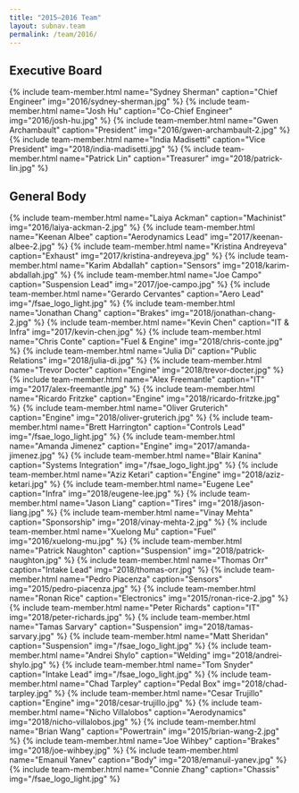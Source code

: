 ```yaml
---
title: "2015–2016 Team"
layout: subnav.team
permalink: /team/2016/
---
```


## Executive Board
{% include team-member.html name="Sydney Sherman" caption="Chief Engineer" img="2016/sydney-sherman.jpg" %}
{% include team-member.html name="Josh Hu" caption="Co-Chief Engineer" img="2016/josh-hu.jpg" %}
{% include team-member.html name="Gwen Archambault" caption="President" img="2016/gwen-archambault-2.jpg" %}
{% include team-member.html name="India Madisetti" caption="Vice President" img="2018/india-madisetti.jpg" %}
{% include team-member.html name="Patrick Lin" caption="Treasurer" img="2018/patrick-lin.jpg" %}

<div class="clear"></div>

## General Body

{% include team-member.html name="Laiya Ackman" caption="Machinist" img="2016/laiya-ackman-2.jpg" %}
{% include team-member.html name="Keenan Albee" caption="Aerodynamics Lead" img="2017/keenan-albee-2.jpg" %}
{% include team-member.html name="Kristina Andreyeva" caption="Exhaust" img="2017/kristina-andreyeva.jpg" %}
{% include team-member.html name="Karim Abdallah" caption="Sensors" img="2018/karim-abdallah.jpg" %}
{% include team-member.html name="Joe Campo" caption="Suspension Lead" img="2017/joe-campo.jpg" %}
{% include team-member.html name="Gerardo Cervantes" caption="Aero Lead" img="/fsae_logo_light.jpg" %}
{% include team-member.html name="Jonathan Chang" caption="Brakes" img="2018/jonathan-chang-2.jpg" %}
{% include team-member.html name="Kevin Chen" caption="IT & Infra" img="2017/kevin-chen.jpg" %}
{% include team-member.html name="Chris Conte" caption="Fuel & Engine" img="2018/chris-conte.jpg" %}
{% include team-member.html name="Julia Di" caption="Public Relations" img="2018/julia-di.jpg" %}
{% include team-member.html name="Trevor Docter" caption="Engine" img="2018/trevor-docter.jpg" %}
{% include team-member.html name="Alex Freemantle" caption="IT" img="2017/alex-freemantle.jpg" %}
{% include team-member.html name="Ricardo Fritzke" caption="Engine" img="2018/ricardo-fritzke.jpg" %}
{% include team-member.html name="Oliver Gruterich" caption="Engine" img="2018/oliver-gruterich.jpg" %}
{% include team-member.html name="Brett Harrington" caption="Controls Lead" img="/fsae_logo_light.jpg" %}
{% include team-member.html name="Amanda Jimenez" caption="Engine" img="2017/amanda-jimenez.jpg" %}
{% include team-member.html name="Blair Kanina" caption="Systems Integration" img="/fsae_logo_light.jpg" %}
{% include team-member.html name="Aziz Ketari" caption="Engine" img="2018/aziz-ketari.jpg" %}
{% include team-member.html name="Eugene Lee" caption="Infra" img="2018/eugene-lee.jpg" %}
{% include team-member.html name="Jason Liang" caption="Tires" img="2018/jason-liang.jpg" %}
{% include team-member.html name="Vinay Mehta" caption="Sponsorship" img="2018/vinay-mehta-2.jpg" %}
{% include team-member.html name="Xuelong Mu" caption="Fuel" img="2016/xuelong-mu.jpg" %}
{% include team-member.html name="Patrick Naughton" caption="Suspension" img="2018/patrick-naughton.jpg" %}
{% include team-member.html name="Thomas Orr" caption="Intake Lead" img="2018/thomas-orr.jpg" %}
{% include team-member.html name="Pedro Piacenza" caption="Sensors" img="2015/pedro-piacenza.jpg" %}
{% include team-member.html name="Ronan Rice" caption="Electronics" img="2015/ronan-rice-2.jpg" %}
{% include team-member.html name="Peter Richards" caption="IT" img="2018/peter-richards.jpg" %}
{% include team-member.html name="Tamas Sarvary" caption="Suspension" img="2018/tamas-sarvary.jpg" %}
{% include team-member.html name="Matt Sheridan" caption="Suspension" img="/fsae_logo_light.jpg" %}
{% include team-member.html name="Andrei Shylo" caption="Welding" img="2018/andrei-shylo.jpg" %}
{% include team-member.html name="Tom Snyder" caption="Intake Lead" img="/fsae_logo_light.jpg" %}
{% include team-member.html name="Chad Tarpley" caption="Pedal Box" img="2018/chad-tarpley.jpg" %}
{% include team-member.html name="Cesar Trujillo" caption="Engine" img="2018/cesar-trujillo.jpg" %}
{% include team-member.html name="Nicho Villalobos" caption="Aerodynamics" img="2018/nicho-villalobos.jpg" %}
{% include team-member.html name="Brian Wang" caption="Powertrain" img="2015/brian-wang-2.jpg" %}
{% include team-member.html name="Joe Wihbey" caption="Brakes" img="2018/joe-wihbey.jpg" %}
{% include team-member.html name="Emanuil Yanev" caption="Body" img="2018/emanuil-yanev.jpg" %}
{% include team-member.html name="Connie Zhang" caption="Chassis" img="/fsae_logo_light.jpg" %}

